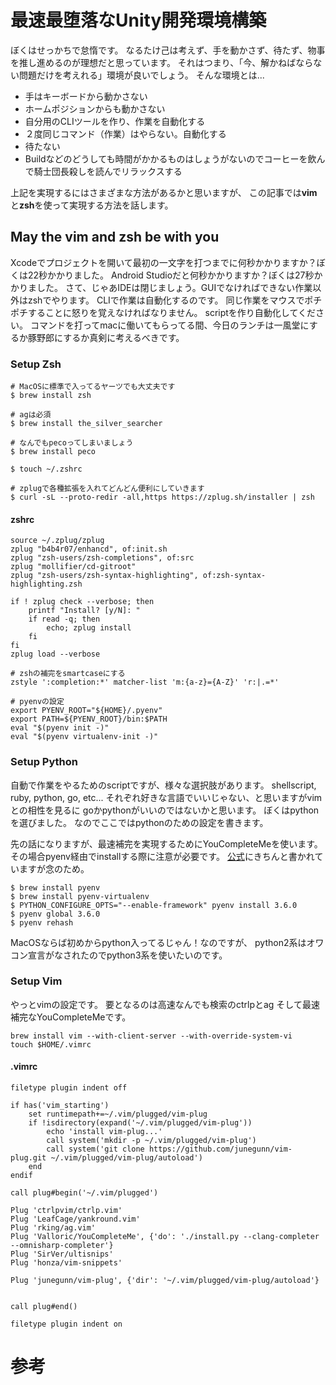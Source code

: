 # 最速最堕落なUnity開発環境構築

ぼくはせっかちで怠惰です。
なるたけ己は考えず、手を動かさず、待たず、物事を推し進めるのが理想だと思っています。
それはつまり、「今、解かねばならない問題だけを考えれる」環境が良いでしょう。
そんな環境とは...

- 手はキーボードから動かさない
- ホームポジションからも動かさない
- 自分用のCLIツールを作り、作業を自動化する
- ２度同じコマンド（作業）はやらない。自動化する
- 待たない
- Buildなどのどうしても時間がかかるものはしょうがないのでコーヒーを飲んで騎士団長殺しを読んでリラックスする

上記を実現するにはさまざまな方法があるかと思いますが、
この記事では**vim**と**zsh**を使って実現する方法を話します。

## May the vim and zsh be with you

Xcodeでプロジェクトを開いて最初の一文字を打つまでに何秒かかりますか？ぼくは22秒かかりました。
Android Studioだと何秒かかりますか？ぼくは27秒かかりました。
さて、じゃあIDEは閉じましょう。GUIでなければできない作業以外はzshでやります。
CLIで作業は自動化するのです。
同じ作業をマウスでポチポチすることに怒りを覚えなければなりません。
scriptを作り自動化してください。
コマンドを打ってmacに働いてもらってる間、今日のランチは一風堂にするか豚野郎にするか真剣に考えるべきです。

### Setup Zsh

```
# MacOSに標準で入ってるヤーツでも大丈夫です
$ brew install zsh

# agは必須
$ brew install the_silver_searcher

# なんでもpecoってしまいましょう
$ brew install peco

$ touch ~/.zshrc

# zplugで各種拡張を入れてどんどん便利にしていきます
$ curl -sL --proto-redir -all,https https://zplug.sh/installer | zsh
```

#### zshrc
```
source ~/.zplug/zplug
zplug "b4b4r07/enhancd", of:init.sh
zplug "zsh-users/zsh-completions", of:src
zplug "mollifier/cd-gitroot"
zplug "zsh-users/zsh-syntax-highlighting", of:zsh-syntax-highlighting.zsh

if ! zplug check --verbose; then
    printf "Install? [y/N]: "
    if read -q; then
        echo; zplug install
    fi
fi
zplug load --verbose

# zshの補完をsmartcaseにする
zstyle ':completion:*' matcher-list 'm:{a-z}={A-Z}' 'r:|.=*'

# pyenvの設定
export PYENV_ROOT="${HOME}/.pyenv"
export PATH=${PYENV_ROOT}/bin:$PATH
eval "$(pyenv init -)"
eval "$(pyenv virtualenv-init -)"
```

### Setup Python

自動で作業をやるためのscriptですが、様々な選択肢があります。
shellscript, ruby, python, go, etc...
それぞれ好きな言語でいいじゃない、と思いますがvimとの相性を見るに
goかpythonがいいのではないかと思います。
ぼくはpythonを選びました。
なのでここではpythonのための設定を書きます。

先の話になりますが、最速補完を実現するためにYouCompleteMeを使います。
その場合pyenv経由でinstallする際に注意が必要です。
[公式](https://github.com/Valloric/YouCompleteMe)にきちんと書かれていますが念のため。

```
$ brew install pyenv
$ brew install pyenv-virtualenv
$ PYTHON_CONFIGURE_OPTS="--enable-framework" pyenv install 3.6.0
$ pyenv global 3.6.0
$ pyenv rehash
```

MacOSならば初めからpython入ってるじゃん！なのですが、
python2系はオワコン宣言がなされたのでpython3系を使いたいのです。

### Setup Vim

やっとvimの設定です。
要となるのは高速なんでも検索のctrlpとag
そして最速補完なYouCompleteMeです。

```
brew install vim --with-client-server --with-override-system-vi
touch $HOME/.vimrc
```

#### .vimrc
```
filetype plugin indent off

if has('vim_starting')
    set runtimepath+=~/.vim/plugged/vim-plug
    if !isdirectory(expand('~/.vim/plugged/vim-plug'))
        echo 'install vim-plug...'
        call system('mkdir -p ~/.vim/plugged/vim-plug')
        call system('git clone https://github.com/junegunn/vim-plug.git ~/.vim/plugged/vim-plug/autoload')
    end
endif

call plug#begin('~/.vim/plugged')

Plug 'ctrlpvim/ctrlp.vim'
Plug 'LeafCage/yankround.vim'
Plug 'rking/ag.vim'
Plug 'Valloric/YouCompleteMe', {'do': './install.py --clang-completer --omnisharp-completer'}
Plug 'SirVer/ultisnips'
Plug 'honza/vim-snippets'

Plug 'junegunn/vim-plug', {'dir': '~/.vim/plugged/vim-plug/autoload'}


call plug#end()

filetype plugin indent on

```

# 参考
